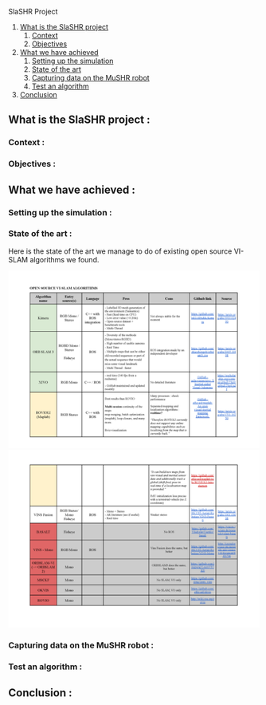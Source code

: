  SlaSHR Project

1. [What is the SlaSHR project](#intro)
    1. [Context](#context)
    2. [Objectives](#objectives)
2. [What we have achieved](#done)
    1. [Setting up the simulation](#simu)
    2. [State of the art](#state)
    3. [Capturing data on the MuSHR robot](#capture)
    4. [Test an algorithm](#algo)
3. [Conclusion](#conclusion)


## What is the SlaSHR project <a name="intro"></a>:

### Context <a name="context"></a>:

### Objectives <a name="objectives"></a>:

## What we have achieved <a name="done"></a>:

### Setting up the simulation <a name="simu"></a>:

### State of the art <a name="state"></a>:

Here is the state of the art we manage to do of existing open source VI-SLAM algorithms we found.

<img src="doc/State of the art SLAM-VI_Page_1.png">
<img src="doc/State of the art SLAM-VI_Page_2.png">

### Capturing data on the MuSHR robot <a name="capture"></a>:

### Test an algorithm <a name="algo"></a>:

## Conclusion <a name="conclusion"></a>:
